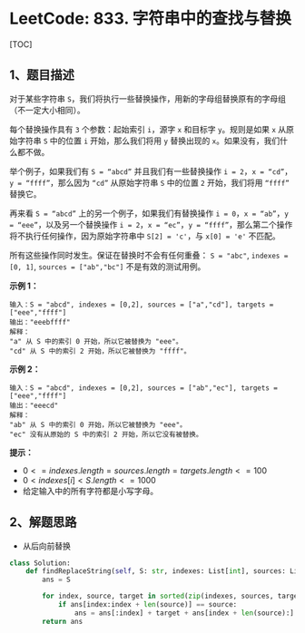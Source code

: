 # LeetCode: 833. 字符串中的查找与替换

[TOC]

## 1、题目描述

对于某些字符串 `S`，我们将执行一些替换操作，用新的字母组替换原有的字母组（不一定大小相同）。

每个替换操作具有 `3` 个参数：起始索引 `i`，源字 `x` 和目标字 `y`。规则是如果 `x` 从原始字符串 `S` 中的位置 `i` 开始，那么我们将用 `y` 替换出现的 `x`。如果没有，我们什么都不做。

举个例子，如果我们有 `S = “abcd”` 并且我们有一些替换操作 `i = 2`，`x = “cd”`，`y = “ffff”`，那么因为 `“cd”` 从原始字符串 `S` 中的位置 `2` 开始，我们将用 `“ffff”` 替换它。

再来看 `S = “abcd”` 上的另一个例子，如果我们有替换操作 `i = 0`，`x = “ab”`，`y = “eee”`，以及另一个替换操作 `i = 2`，`x = “ec”`，`y = “ffff”`，那么第二个操作将不执行任何操作，因为原始字符串中 `S[2] = 'c'`，与 `x[0] = 'e'` 不匹配。

所有这些操作同时发生。保证在替换时不会有任何重叠： `S = "abc"`, `indexes = [0, 1]`, `sources = ["ab","bc"]` 不是有效的测试用例。

 

**示例 1：**

```
输入：S = "abcd", indexes = [0,2], sources = ["a","cd"], targets = ["eee","ffff"]
输出："eeebffff"
解释：
"a" 从 S 中的索引 0 开始，所以它被替换为 "eee"。
"cd" 从 S 中的索引 2 开始，所以它被替换为 "ffff"。
```


**示例 2：**

```
输入：S = "abcd", indexes = [0,2], sources = ["ab","ec"], targets = ["eee","ffff"]
输出："eeecd"
解释：
"ab" 从 S 中的索引 0 开始，所以它被替换为 "eee"。
"ec" 没有从原始的 S 中的索引 2 开始，所以它没有被替换。
```

**提示：**

-   $0 <= indexes.length = sources.length = targets.length <= 100$
-   $0 < indexes[i] < S.length <= 1000$
-   给定输入中的所有字符都是小写字母。



## 2、解题思路

-   从后向前替换



```python
class Solution:
    def findReplaceString(self, S: str, indexes: List[int], sources: List[str], targets: List[str]) -> str:
        ans = S

        for index, source, target in sorted(zip(indexes, sources, targets), reverse=True):
            if ans[index:index + len(source)] == source:
                ans = ans[:index] + target + ans[index + len(source):]
        return ans
```

